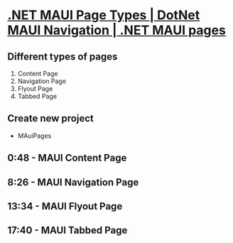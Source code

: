 # [.NET MAUI Page Types | DotNet MAUI Navigation | .NET MAUI pages](https://youtu.be/G_vktKfMU20?si=8jv5qRAPHoNtBp77)

## Different types of pages

1. Content Page
2. Navigation Page
3. Flyout Page
4. Tabbed Page

## Create new project

* MAuiPages

## 0:48 - MAUI Content Page
## 8:26 - MAUI Navigation Page
## 13:34 - MAUI Flyout Page
## 17:40 - MAUI Tabbed Page

<!--
# .NET MAUI Page Types | DotNet MAUI Navigation | .NET MAUI pages
## Different types of pages
## Create new project

-->